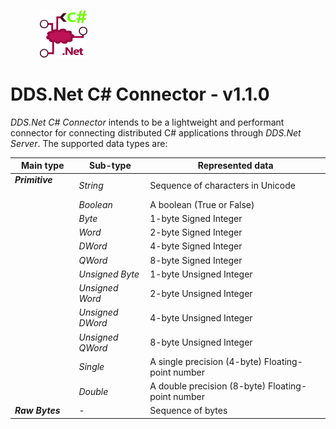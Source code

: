 &nbsp; &nbsp; &nbsp; &nbsp; &nbsp; &nbsp; <img src="./.assets/DDS.Net Connector Icon-CS-BG-None.png" width="15%" />


# DDS.Net C# Connector - v1.1.0

*DDS.Net C# Connector* intends to be a lightweight and performant connector for connecting distributed C# applications through *DDS.Net Server*. The supported data types are:

| Main type                                          | Sub-type          | Represented data                                    |
|----------------------------------------------------|-------------------|-----------------------------------------------------|
| ***Primitive*** &nbsp; &nbsp; &nbsp; &nbsp; &nbsp; | *String*          | Sequence of characters in Unicode                   |
|                                                    | *Boolean*         | A boolean (True or False)                           |
|                                                    | *Byte*            | 1-byte Signed Integer                               |
|                                                    | *Word*            | 2-byte Signed Integer                               |
|                                                    | *DWord*           | 4-byte Signed Integer                               |
|                                                    | *QWord*           | 8-byte Signed Integer                               |
|                                                    | *Unsigned Byte*   | 1-byte Unsigned Integer                             |
|                                                    | *Unsigned Word*   | 2-byte Unsigned Integer                             |
|                                                    | *Unsigned DWord*  | 4-byte Unsigned Integer                             |
|                                                    | *Unsigned QWord*  | 8-byte Unsigned Integer                             |
|                                                    | *Single*          | A single precision (4-byte) Floating-point number   |
|                                                    | *Double*          | A double precision (8-byte) Floating-point number   |
| ***Raw Bytes***                                    | -                 | Sequence of bytes                                   |

